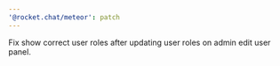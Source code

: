 ```yaml
---
'@rocket.chat/meteor': patch
---
```


Fix show correct user roles after updating user roles on admin edit user panel.
